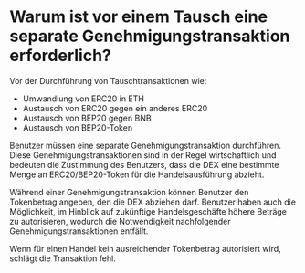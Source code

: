# Warum ist vor einem Tausch eine separate Genehmigungstransaktion erforderlich?

Vor der Durchführung von Tauschtransaktionen wie:

- Umwandlung von ERC20 in ETH
- Austausch von ERC20 gegen ein anderes ERC20
- Austausch von BEP20 gegen BNB
- Austausch von BEP20-Token

Benutzer müssen eine separate Genehmigungstransaktion durchführen. Diese Genehmigungstransaktionen sind in der Regel wirtschaftlich und bedeuten die Zustimmung des Benutzers, dass die DEX eine bestimmte Menge an ERC20/BEP20-Token für die Handelsausführung abzieht.

Während einer Genehmigungstransaktion können Benutzer den Tokenbetrag angeben, den die DEX abziehen darf. Benutzer haben auch die Möglichkeit, im Hinblick auf zukünftige Handelsgeschäfte höhere Beträge zu autorisieren, wodurch die Notwendigkeit nachfolgender Genehmigungstransaktionen entfällt.

Wenn für einen Handel kein ausreichender Tokenbetrag autorisiert wird, schlägt die Transaktion fehl.